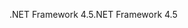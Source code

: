 <span data-ttu-id="29dec-101">.NET Framework 4.5</span><span class="sxs-lookup"><span data-stu-id="29dec-101">.NET Framework 4.5</span></span>